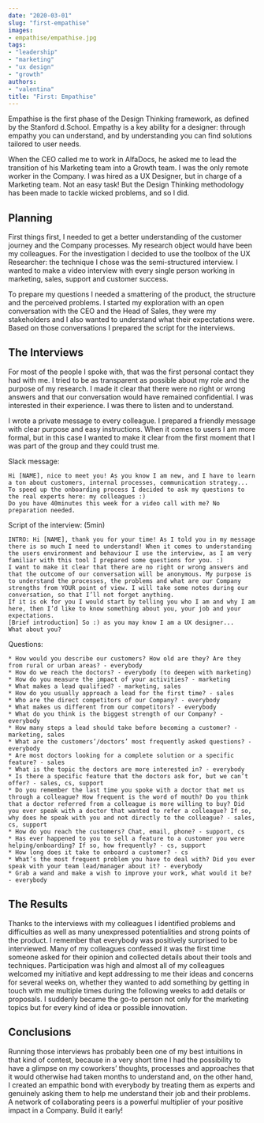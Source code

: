 ```yaml
---
date: "2020-03-01"
slug: "first-empathise"
images:
- empathise/empathise.jpg
tags:
- "leadership"
- "marketing"
- "ux design"
- "growth"
authors:
- "valentina"
title: "First: Empathise"
---
```


Empathise is the first phase of the Design Thinking framework, as defined by the Stanford d.School. Empathy is a key ability for a designer: through empathy you can understand, and by understanding you can find solutions tailored to user needs.

When the CEO called me to work in AlfaDocs, he asked me to lead the transition of his Marketing team into a Growth team. I was the only remote worker in the Company. I was hired as a UX Designer, but in charge of a Marketing team. Not an easy task! But the Design Thinking methodology has been made to tackle wicked problems, and so I did.

## Planning

First things first, I needed to get a better understanding of the customer journey and the Company processes.
My research object would have been my colleagues.
For the investigation I decided to use the toolbox of the UX Researcher: the technique I chose was the semi-structured interview. I wanted to make a video interview with every single person working in marketing, sales, support and customer success.

To prepare my questions I needed a smattering of the product, the structure and the perceived problems. I started my exploration with an open conversation with the CEO and the Head of Sales, they were my stakeholders and I also wanted to understand what their expectations were. Based on those conversations I prepared the script for the interviews.

## The Interviews

For most of the people I spoke with, that was the first personal contact they had with me. I tried to be as transparent as possible about my role and the purpose of my research. I made it clear that there were no right or wrong answers and that our conversation would have remained confidential. I was interested in their experience. I was there to listen and to understand.


I wrote a private message to every colleague. I prepared a friendly message with clear purpose and easy instructions. When it comes to users I am more formal, but in this case I wanted to make it clear from the first moment that I was part of the group and they could trust me.

Slack message:

```
Hi [NAME], nice to meet you! As you know I am new, and I have to learn a ton about customers, internal processes, communication strategy... To speed up the onboarding process I decided to ask my questions to the real experts here: my colleagues :)
Do you have 40minutes this week for a video call with me? No preparation needed.
```

Script of the interview: (5min)
```
INTRO: Hi [NAME], thank you for your time! As I told you in my message there is so much I need to understand! When it comes to understanding the users environment and behaviour I use the interview, as I am very familiar with this tool I prepared some questions for you. :)
I want to make it clear that there are no right or wrong answers and that the outcome of our conversation will be anonymous. My purpose is to understand the processes, the problems and what are our Company strengths from YOUR point of view. I will take some notes during our conversation, so that I’ll not forget anything.
If it is ok for you I would start by telling you who I am and why I am here, then I’d like to know something about you, your job and your expectations.
[Brief introduction] So :) as you may know I am a UX designer...
What about you?
```

Questions:
```
* How would you describe our customers? How old are they? Are they from rural or urban areas? - everybody
* How do we reach the doctors? - everybody (to deepen with marketing)
* How do you measure the impact of your activities? - marketing
* What makes a lead qualified? - marketing, sales
* How do you usually approach a lead for the first time? - sales
* Who are the direct competitors of our Company? - everybody
* What makes us different from our competitors? - everybody
* What do you think is the biggest strength of our Company? - everybody
* How many steps a lead should take before becoming a customer? - marketing, sales
* What are the customers’/doctors’ most frequently asked questions? - everybody
* Are most doctors looking for a complete solution or a specific feature? - sales
* What is the topic the doctors are more interested in? - everybody
* Is there a specific feature that the doctors ask for, but we can’t offer? - sales, cs, support
* Do you remember the last time you spoke with a doctor that met us through a colleague? How frequent is the word of mouth? Do you think that a doctor referred from a colleague is more willing to buy? Did you ever speak with a doctor that wanted to refer a colleague? If so, why does he speak with you and not directly to the colleague? - sales, cs, support
* How do you reach the customers? Chat, email, phone? - support, cs
* Has ever happened to you to sell a feature to a customer you were helping/onboarding? If so, how frequently? - cs, support
* How long does it take to onboard a customer? - cs
* What’s the most frequent problem you have to deal with? Did you ever speak with your team lead/manager about it? - everybody
* Grab a wand and make a wish to improve your work, what would it be? - everybody
```
## The Results

Thanks to the interviews with my colleagues I identified problems and difficulties as well as many unexpressed potentialities and strong points of the product.
I remember that everybody was positively surprised to be interviewed. Many of my colleagues confessed it was the first time someone asked for their opinion and collected details about their tools and techniques. Participation was high and almost all of my colleagues welcomed my initiative and kept addressing to me their ideas and concerns for several weeks on, whether they wanted to add something by getting in touch with me multiple times during the following weeks to add details or proposals. I suddenly became the go-to person not only for the marketing topics but for every kind of idea or possible innovation.

## Conclusions

Running those interviews has probably been one of my best intuitions in that kind of contest, because in a very short time I had the possibility to have a glimpse on my coworkers’ thoughts, processes and approaches that it would otherwise had taken months to understand and, on the other hand, I created an empathic bond with everybody by treating them as experts and genuinely asking them to help me understand their job and their problems.
A network of collaborating peers is a powerful multiplier of your positive impact in a Company. Build it early!
